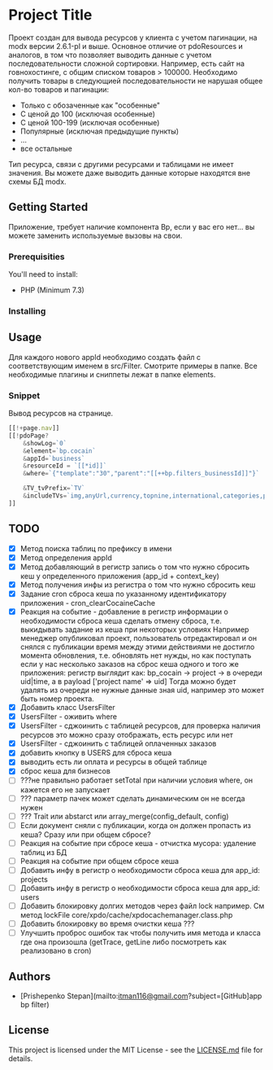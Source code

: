 # Project Title

Проект создан для вывода ресурсов у клиента с учетом пагинации, на modx версии 2.6.1-pl и выше. Основное отличие от pdoResources и аналогов, в том что позволяет выводить данные с учетом последовательности сложной сортировки. Например, есть сайт на говнохостинге, с общим списком товаров > 100000. Необходимо получить товары в следующией последовательности не нарушая общее кол-во товаров и пагинации:

 * Только с обозаченные как "особенные"
 * С ценой до 100 (исключая особенные)
 * С ценой 100-199  (исключая особенные)
 * Популярные (исключая предыдущие пункты)
 * ...
 * все остальные

Тип ресурса, связи с другими ресурсами и таблицами не имеет значения. Вы можете
даже выводить данные которые находятся вне схемы БД modx.

## Getting Started

Приложение, требует наличие компонента Bp, если у вас его нет... вы можете заменить
используемые вызовы на свои.

### Prerequisities

You'll need to install:

 * PHP (Minimum 7.3)

### Installing

## Usage

Для каждого нового appId необходимо создать файл с соответствующим именем в src/Filter. Смотрите примеры в папке. Все необходимые плагины и сниппеты лежат в папке elements.

### Snippet

Вывод ресурсов на странице.

```js
[[!+page.nav]]
[[!pdoPage?
    &showLog=`0`
    &element=`bp.cocain`
    &appId=`business`
    &resourceId = `[[*id]]`
    &where=`{"template":"30","parent":"[[++bp.filters_businessId]]"}`

    &TV_tvPrefix=`TV`
    &includeTVs=`img,anyUrl,currency,topnine,international,categories,projectCountry,projectRegion,projectCity,stage,cost(int),patent`
]]
```

## TODO

- [X] Метод поиска таблиц по префиксу в имени
- [X] Метод определения appId
- [X] Метод добавляющий в регистр запись о том что нужно сбросить
      кеш у определенного приложения (app_id + context_key)
- [X] Метод получения инфы из регистра о том что нужно сбросить кеш
- [X] Задание cron сброса кеша по указанному идентификатору приложения - cron_clearCocaineCache
- [X] Реакция на событие - добавление в регистр информации о необходимости сброса кеша
      сделать отмену сброса, т.е. выкидывать задание из кеша при некоторых условиях
      Например менеджер опубликовал проект, пользователь отредактировал и он снялся с публикации
      время между этими действиями не достигло момента обновления, т.е. обновлять нет нужды,
      но как поступать если у нас несколько заказов на сброс кеша одного и того же приложения:
      регистр выглядит как:
      bp_cocain -> project -> в очереди uid|time, а в payload ['project name' => uid]
      Тогда можно будет удалять из очереди не нужные данные зная uid, например это может быть
      номер проекта.
- [X] Добавить класс UsersFilter
- [X] UsersFilter - оживить where
- [X] UsersFilter - сджоинить с таблицей ресурсов, для проверка наличия ресурсов
      это можно сразу отображать, есть ресурс или нет
- [X] UsersFilter - сджоинить с таблицей оплаченных заказов
- [X] добавить кнопку в USERS для сброса кеша
- [X] выводить есть ли оплата и ресурсы в общей таблице
- [X] сброс кеша для бизнесов
- [ ] ???не правильно работает setTotal при наличии условия where, он кажется его не запускает
- [ ] ??? параметр пачек может сделать динамическим он не всегда нужен
- [ ] ??? Trait или abstarct или array_merge(config_default, config)
- [ ] Если документ сняли с публикации, когда он должен пропасть из кеша? Сразу
      или при общем сбросе?
- [ ] Реакция на событие при сбросе кеша - отчистка мусора: удаление таблиц из БД
- [ ] Реакция на событие при общем сбросе кеша
- [ ] Добавить инфу в регистр о необходимости сброса кеша для app_id: projects
- [ ] Добавить инфу в регистр о необходимости сброса кеша для app_id: users
- [ ] Добавить блокировку долгих методов через файл lock например. См метод lockFile
      core/xpdo/cache/xpdocachemanager.class.php
- [ ] Добавить блокировку во время очистки кеша ???
- [ ] Улучшить проброс ошибок так чтобы получить имя метода и класса где она произошла
      (getTrace, getLine либо посмотреть как реализовано в cron)

## Authors

 * [Prishepenko Stepan](mailto:itman116@gmail.com?subject=[GitHub]app bp filter)

## License

This project is licensed under the MIT License - see the [LICENSE.md](LICENSE.md) file for details.